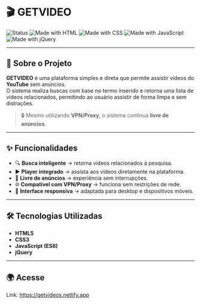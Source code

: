# 🎬 GETVIDEO

![Status](https://img.shields.io/badge/status-concluído-brightgreen) 
![Made with HTML](https://img.shields.io/badge/HTML-5-orange?logo=html5) 
![Made with CSS](https://img.shields.io/badge/CSS-3-blue?logo=css3) 
![Made with JavaScript](https://img.shields.io/badge/JavaScript-ES6-yellow?logo=javascript) 
![Made with jQuery](https://img.shields.io/badge/jQuery-3.6-blue?logo=jquery)

---

## 📖 Sobre o Projeto
**GETVIDEO** é uma plataforma simples e direta que permite assistir vídeos do **YouTube** sem anúncios.  
O sistema realiza buscas com base no termo inserido e retorna uma lista de vídeos relacionados, permitindo ao usuário assistir de forma limpa e sem distrações.

> 🔒 Mesmo utilizando **VPN/Proxy**, o sistema continua **livre de anúncios**.

---

## ✨ Funcionalidades
- 🔍 **Busca inteligente** → retorna vídeos relacionados à pesquisa.  
- ▶️ **Player integrado** → assista aos vídeos diretamente na plataforma.  
- 🚫 **Livre de anúncios** → experiência sem interrupções.  
- 🌐 **Compatível com VPN/Proxy** → funciona sem restrições de rede.  
- 📱 **Interface responsiva** → adaptada para desktop e dispositivos móveis.  

---

## 🛠️ Tecnologias Utilizadas
- **HTML5**
- **CSS3**
- **JavaScript (ES6)**
- **jQuery**

---
## 🌍 Acesse 
Link: https://getvideos.netlify.app

